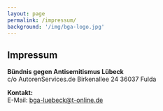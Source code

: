 ```yaml
---
layout: page
permalink: /impressum/
background: '/img/bga-logo.jpg'
---
```


## Impressum

**Bündnis gegen Antisemitismus Lübeck**  
c/o AutorenServices.de
Birkenallee 24
36037 Fulda

**Kontakt:**  
E-Mail: bga-luebeck@t-online.de

